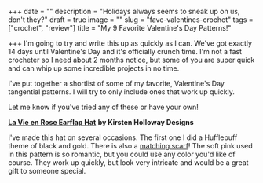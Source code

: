 +++
date = ""
description = "Holidays always seems to sneak up on us, don't they?"
draft = true
image = ""
slug = "fave-valentines-crochet"
tags = ["crochet", "review"]
title = "My 9 Favorite Valentine's Day Patterns!"

+++
I'm going to try and write this up as quickly as I can. We've got exactly 14 days until Valentine's Day and it's officially crunch time. I'm not a fast crocheter so I need about 2 months notice, but some of you are super quick and can whip up some incredible projects in no time.

I've put together a shortlist of some of my favorite, Valentine's Day tangential patterns. I will try to only include ones that work up quickly.

Let me know if you've tried any of these or have your own!

[**La Vie en Rose Earflap Hat**](https://kirstenhollowaydesigns.com/2016/11/la-vie-en-rose-baby-hat-3-6-months.html) **by Kirsten Holloway Designs**

I've made this hat on several occasions. The first one I did a Hufflepuff theme of black and gold. There is also a [matching scarf](https://kirstenhollowaydesigns.com/2017/11/la-vie-en-rose-free-ladies-crochet-scarf-pattern.html)! The soft pink used in this pattern is so romantic, but you could use any color you'd like of course. They work up quickly, but look very intricate and would be a great gift to someone special.